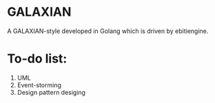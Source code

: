 # GALAXIAN
A GALAXIAN-style developed in Golang which is driven by ebitiengine.

# To-do list:
1. UML
2. Event-storming
3. Design pattern desiging